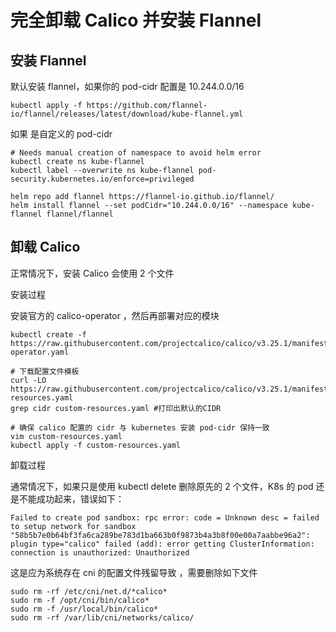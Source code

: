# 完全卸载 Calico 并安装 Flannel

## 安装 Flannel

默认安装 flannel，如果你的 pod-cidr 配置是 10.244.0.0/16

```
kubectl apply -f https://github.com/flannel-io/flannel/releases/latest/download/kube-flannel.yml
```

如果 是自定义的 pod-cidr

```
# Needs manual creation of namespace to avoid helm error
kubectl create ns kube-flannel
kubectl label --overwrite ns kube-flannel pod-security.kubernetes.io/enforce=privileged

helm repo add flannel https://flannel-io.github.io/flannel/
helm install flannel --set podCidr="10.244.0.0/16" --namespace kube-flannel flannel/flannel
```

## 卸载 Calico

正常情况下，安装 Calico 会使用 2 个文件

安装过程

安装官方的 calico-operator ，然后再部署对应的模块

```
kubectl create -f https://raw.githubusercontent.com/projectcalico/calico/v3.25.1/manifests/tigera-operator.yaml
```

```
# 下载配置文件模板
curl -LO https://raw.githubusercontent.com/projectcalico/calico/v3.25.1/manifests/custom-resources.yaml
grep cidr custom-resources.yaml #打印出默认的CIDR

# 确保 calico 配置的 cidr 与 kubernetes 安装 pod-cidr 保持一致
vim custom-resources.yaml
kubectl apply -f custom-resources.yaml
```

卸载过程

通常情况下，如果只是使用 kubectl delete 删除原先的 2 个文件，K8s 的 pod 还是不能成功起来，错误如下：

```
Failed to create pod sandbox: rpc error: code = Unknown desc = failed to setup network for sandbox "58b5b7e0b64bf3fa6ca289be783d1ba663b0f9873b4a3b8f00e00a7aabbe96a2": plugin type="calico" failed (add): error getting ClusterInformation: connection is unauthorized: Unauthorized
```

这是应为系统存在 cni 的配置文件残留导致 ，需要删除如下文件

```
sudo rm -rf /etc/cni/net.d/*calico*
sudo rm -f /opt/cni/bin/calico*
sudo rm -f /usr/local/bin/calico*
sudo rm -rf /var/lib/cni/networks/calico/
```
